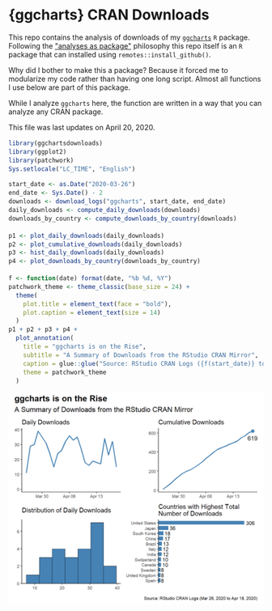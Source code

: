 {ggcharts} CRAN Downloads
================

This repo contains the analysis of downloads of my [`ggcharts`](https://thomas-neitmann.github.io/ggcharts/index.html) `R` package. Following the ["analyses as package"](https://rmflight.github.io/posts/2014/07/analyses_as_packages.html) philosophy this repo itself is an `R` package that can installed using `remotes::install_github()`.

Why did I bother to make this a package? Because it forced me to modularize my code rather than having one long script. Almost all functions I use below are part of this package.

While I analyze `ggcharts` here, the function are written in a way that you can analyze any CRAN package.

This file was last updates on April 20, 2020.

``` r
library(ggchartsdownloads)
library(ggplot2)
library(patchwork)
Sys.setlocale("LC_TIME", "English")
```

``` r
start_date <- as.Date("2020-03-26")
end_date <- Sys.Date() - 2
downloads <- download_logs("ggcharts", start_date, end_date)
daily_downloads <- compute_daily_downloads(downloads)
downloads_by_country <- compute_downloads_by_country(downloads)

p1 <- plot_daily_downloads(daily_downloads)
p2 <- plot_cumulative_downloads(daily_downloads)
p3 <- hist_daily_downloads(daily_downloads)
p4 <- plot_downloads_by_country(downloads_by_country)

f <- function(date) format(date, "%b %d, %Y")
patchwork_theme <- theme_classic(base_size = 24) +
  theme(
    plot.title = element_text(face = "bold"),
    plot.caption = element_text(size = 14)
  )
p1 + p2 + p3 + p4 +
  plot_annotation(
    title = "ggcharts is on the Rise",
    subtitle = "A Summary of Downloads from the RStudio CRAN Mirror",
    caption = glue::glue("Source: RStudio CRAN Logs ({f(start_date)} to {f(end_date)})"),
    theme = patchwork_theme
  )
```

![](man/figures/README-analysis-1.png)

